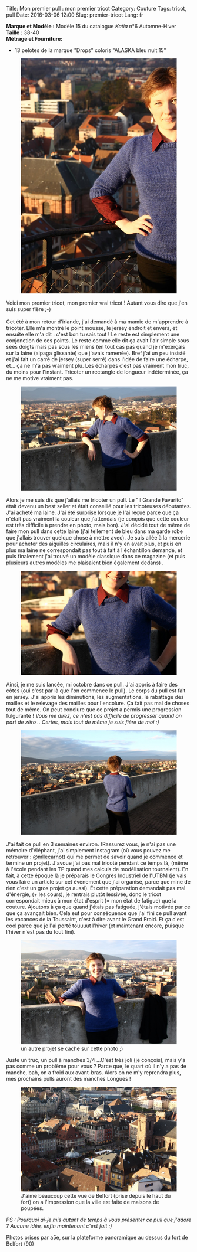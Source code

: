 Title: Mon premier pull : mon premier tricot
Category: Couture
Tags: tricot, pull
Date: 2016-03-06 12:00
Slug: premier-tricot
Lang: fr

**Marque et Modèle :** Modèle 15 du catalogue *Katia* n°6 Automne-Hiver<br>
**Taille :** 38-40<br>
**Métrage et Fourniture:**<br>
- 13 pelotes de la marque "Drops" coloris "ALASKA bleu nuit 15"<br>

<figure>
	<img src="/images/pull_coupe.JPG" alt="mon premier pull de face">
</figure>

Voici mon premier tricot, mon premier vrai tricot ! Autant vous dire que j'en suis super fière ;-)<br><br>
Cet été à mon retour d'irlande, j'ai demandé à ma mamie de m'apprendre à tricoter. Elle m'a montré le point mousse, le jersey endroit et envers, et ensuite elle m'a dit : c'est bon tu sais tout ! Le reste est simplement une conjonction de ces points. Le reste comme elle dit ça avait l'air simple sous sees doigts mais pas sous les miens (en tout cas pas quand je m'exerçais sur la laine (alpaga glissante) que j'avais ramenée). Bref j'ai un peu insisté et j'ai fait un carré de jersey (super serré) dans l'idée de faire une écharpe, et... ça ne m'a pas vraiment plu. Les écharpes c'est pas vraiment mon truc, du moins pour l'instant. Tricoter un rectangle de longueur indéterminée, ça ne me motive vraiment pas. 

<figure>
	<img src="/images/pull_cote.JPG" alt="premier pull vue de coté">
</figure>

Alors je me suis dis que j'allais me tricoter un pull. Le "Il Grande Favarito" était devenu un best seller et était conseillé pour les tricoteuses débutantes. J'ai acheté ma laine. J'ai été surprise lorsque je l'ai reçue parce que ça n'était pas vraiment la couleur que j'attendais (je conçois que cette couleur est très difficile à prendre en photo, mais bon). J'ai décidé tout de même de faire mon pull dans cette laine (j'ai tellement de bleu dans ma garde robe que j'allais trouver quelque chose à mettre avec). 
Je suis allée à la mercerie pour acheter des aiguilles circulaires, mais il n'y en avait plus, et puis en plus ma laine ne correspondait pas tout à fait à l'échantillon demandé, et puis finalement j'ai trouvé un modèle classique dans ce magazine (et puis plusieurs autres modèles me plaisaient bien également dedans) . 

<figure>
	<img src="/images/pull_zoom2.JPG" alt="Zoom sur le devant du pull">
</figure>

Ainsi, je me suis lancée, mi octobre dans ce pull. J'ai appris à faire des côtes (oui c'est par là que l'on commence le pull). Le corps du pull est fait en jersey. J'ai appris les diminutions, les augmentations, le rabattage des mailles et le relevage des mailles pour l'encolure. 
Ça fait pas mal de choses tout de même. On peut conclure que ce projet a permis une progression fulgurante ! *Vous me direz, ce n'est pas difficile de progresser quand on part de zéro .. Certes, mais tout de même je suis fière de moi :)*

<figure>
	<img src="/images/pull_dos.JPG" alt="Dos du pull">
</figure>

J'ai fait ce pull en 3 semaines environ. (Rassurez vous, je n'ai pas une mémoire d'éléphant, j'ai simplement Instagram (où vous pouvez me retrouver : [@mllecarnot](https://www.instagram.com/mllecarnot/)) qui me permet de savoir quand je commence et termine un projet). 
J'avoue j'ai pas mal tricoté pendant ce temps là, (même à l'école pendant les TP quand mes calculs de modélisation tournaient). En fait, à cette époque là je préparais le Congrès Industriel de l'UTBM (je vais vous faire un article sur cet évènement que j'ai organisé, parce que mine de rien c'est un gros projet ça aussi). Et cette préparation demandait pas mal d'énergie, (+ les cours), je rentrais plutôt lessivée, donc le tricot correspondait mieux à mon état d'esprit (= mon état de fatigue) que la couture. Ajoutons à ça que quand j'étais pas fatiguée, j'étais motivée par ce que ça avançait bien. Cela eut pour conséquence que j'ai fini ce pull avant les vacances de la Toussaint, c'est à dire avant le Grand Froid. Et ça c'est cool parce que je l'ai porté touuuut l'hiver (et maintenant encore, puisque l'hiver n'est pas du tout fini).

<figure>
	<img src="/images/pull_face.JPG" alt="pull vue de face">
	<figcaption>un autre projet se cache sur cette photo ;)</figcaption>
</figure>

Juste un truc, un pull à manches 3/4 ...C'est très joli (je conçois), mais y'a pas comme un problème pour vous ? Parce que, le quart où il n'y a pas de manche, bah, on a froid aux avant-bras. Alors on ne m'y reprendra plus, mes prochains pulls auront des manches Longues ! 

<figure>
	<img src="/images/pull_belfort.JPG" alt="Vue de Belfort depuis le haut du fort">
	<figcaption>J'aime beaucoup cette vue de Belfort (prise depuis le haut du fort) on a l'impression que la ville est faite de maisons de poupées.</figcaption>
</figure>


*PS : Pourquoi ai-je mis autant de temps à vous présenter ce pull que j'adore ? Aucune idée, enfin maintenant c'est fait :)*

Photos prises par a5e, sur la plateforme panoramique au dessus du fort de Belfort (90)
